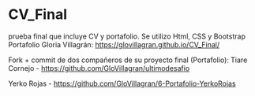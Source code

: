 # CV_Final
prueba final que incluye CV y portafolio. Se utilizo Html, CSS y Bootstrap
Portafolio Gloria Villagrán: https://glovillagran.github.io/CV_Final/

Fork + commit de dos compañeros de su proyecto final (Portafolio):
Tiare Cornejo - https://github.com/GloVillagran/ultimodesafio

Yerko Rojas - https://github.com/GloVillagran/6-Portafolio-YerkoRojas



